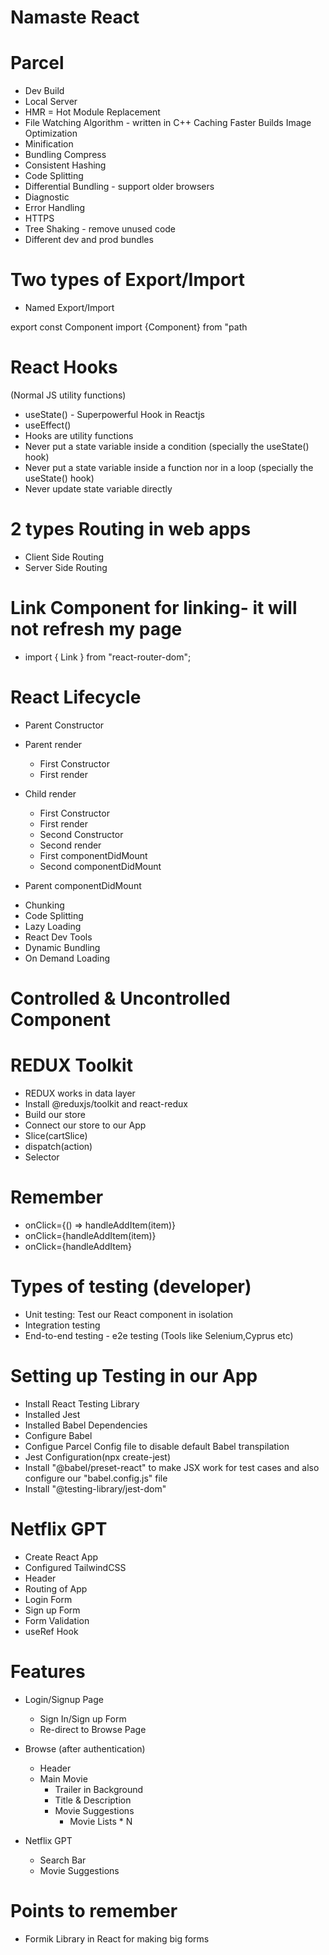 # Namaste React

# Parcel
- Dev Build
- Local Server
- HMR = Hot Module Replacement
- File Watching Algorithm - written in C++ Caching Faster Builds Image Optimization
- Minification
- Bundling Compress
- Consistent Hashing
- Code Splitting
- Differential Bundling - support older browsers
- Diagnostic
- Error Handling
- HTTPS
- Tree Shaking - remove unused code
- Different dev and prod bundles

# Two types of Export/Import

- Named Export/Import

export const Component
import {Component} from "path
 
# React Hooks
(Normal JS utility functions)
- useState() - Superpowerful Hook in Reactjs
- useEffect()
- Hooks are utility functions
- Never put a state variable inside a condition (specially the useState() hook)
- Never put a state variable inside a function nor in a loop (specially the useState() hook)
- Never update state variable directly

# 2 types Routing in web apps
- Client Side Routing
- Server Side Routing

# Link Component for linking- it will not refresh my page

- import { Link } from "react-router-dom";


# React Lifecycle

- Parent Constructor
- Parent render
    - First Constructor
    - First render
- Child render
    - First Constructor
    - First render
    - Second Constructor
    - Second render
    
    <!-- <DOM UPDATED - IN A SINGLE BATCH> -->
    - First componentDidMount
    - Second componentDidMount

- Parent componentDidMount

<!-- Render phase is fast than commit phase -->
- Chunking
- Code Splitting
- Lazy Loading
- React Dev Tools
- Dynamic Bundling
- On Demand Loading


# Controlled & Uncontrolled Component

# REDUX Toolkit
- REDUX works in data layer
- Install @reduxjs/toolkit and react-redux
- Build our store
- Connect our store to our App
- Slice(cartSlice)
- dispatch(action)
- Selector



# Remember
- onClick={() => handleAddItem(item)}
- onClick={handleAddItem(item)}
- onClick={handleAddItem}


# Types of testing (developer)
- Unit testing: Test our React component in isolation
- Integration testing
- End-to-end testing - e2e testing (Tools like Selenium,Cyprus etc)

# Setting up Testing in our App
- Install React Testing Library
- Installed Jest
- Installed Babel Dependencies
- Configure Babel
- Configue Parcel Config file to disable default Babel transpilation
- Jest Configuration(npx create-jest)
- Install "@babel/preset-react" to make JSX work for test cases and also configure our "babel.config.js" file
- Install "@testing-library/jest-dom"



# Netflix GPT

- Create React App
- Configured TailwindCSS
- Header
- Routing of App
- Login Form
- Sign up Form
- Form Validation
- useRef Hook

# Features
- Login/Signup Page
    - Sign In/Sign up Form
    - Re-direct to Browse Page

- Browse (after authentication)
    - Header
    - Main Movie
        - Trailer in Background
        - Title & Description
        - Movie Suggestions
            - Movie Lists * N

- Netflix GPT
    - Search Bar
    - Movie Suggestions



# Points to remember
- Formik Library in React for making big forms